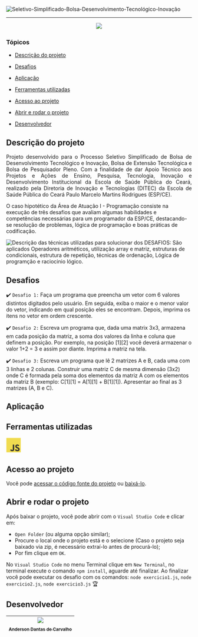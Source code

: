 ![Seletivo-Simplificado-Bolsa-Desenvolvimento-Tecnológico-Inovação](https://www.esp.ce.gov.br/wp-content/uploads/sites/78/2021/09/ESP-CE-ORGAO-SEC-INVERTIDA-WEB.svg)

<hr>

<p align="center">
   <img src="http://img.shields.io/static/v1?label=STATUS&message=CONCLUÍDO&color=RED&style=for-the-badge" #vitrinedev/>
</p>

### Tópicos 

- [Descrição do projeto](#descrição-do-projeto)

- [Desafios](#desafios)

- [Aplicação](#aplicação)

- [Ferramentas utilizadas](#ferramentas-utilizadas)

- [Acesso ao projeto](#acesso-ao-projeto)

- [Abrir e rodar o projeto](#abrir-e-rodar-o-projeto)

- [Desenvolvedor](#desenvolvedor)

## Descrição do projeto 

<p align="justify">
 Projeto desenvolvido para o Processo Seletivo Simplificado de Bolsa de Desenvolvimento Tecnológico e Inovação, Bolsa de Extensão Tecnológica e Bolsa de Pesquisador Pleno.  Com a finalidade de dar Apoio Técnico aos Projetos e Ações de Ensino, Pesquisa, Tecnologia, Inovação e Desenvolvimento Institucional da Escola de Saúde Pública do Ceará, realizado pela Diretoria de Inovação e Tecnologias (DITEC) da Escola de Saúde Pública do Ceará Paulo Marcelo Martins Rodrigues (ESP/CE).

O caso hipotético da Área de Atuação I - Programação consiste na execução de três desafios que avaliam algumas habilidades e competências necessárias para um programador da ESP/CE, destacando-se resolução de problemas, lógica de programação e boas práticas de codificação.

![Descrição das técnicas utilizadas para solucionar dos DESAFIOS: São aplicados Operadores aritméticos, utilização array e matriz,  estruturas de condicionais, estrutura de repetição, técnicas de ordenação, Lógica de programção e raciocinio lógico.](https://github.com/EscolaDeSaudePublica/teste-momento2-edital-programacao)
</p>

## Desafios

:heavy_check_mark: `Desafio 1:` Faça um programa que preencha um vetor com 6 valores distintos digitados pelo usuário. Em seguida, exiba o maior e o menor valor do vetor, indicando em qual posição eles se encontram. Depois, imprima os itens no vetor em ordem crescente.

:heavy_check_mark: `Desafio 2:` Escreva um programa que, dada uma matrix 3x3, armazena em cada posição da matriz, a soma dos valores da linha e coluna que definem a posição. Por exemplo, na posição [1][2] você deverá armazenar o valor 1+2 = 3 e assim por diante. Imprima a matriz na tela.

:heavy_check_mark: `Desafio 3:` Escreva um programa que lê 2 matrizes A e B, cada uma com 3 linhas e 2 colunas. Construir uma matriz C de mesma dimensão (3x2) onde C é formada pela soma dos elementos da matriz A com os elementos da matriz B (exemplo: C[1][1] = A[1][1] + B[1][1]). Apresentar ao final as 3 matrizes (A, B e C).

## Aplicação

<div align="center">


</div>

###

## Ferramentas utilizadas

<a href="https://www.javascript.com/" target="_blank"> <img src="https://raw.githubusercontent.com/devicons/devicon/master/icons/javascript/javascript-original.svg" alt="javascript" width="40" height="40"/> </a> 

###

## Acesso ao projeto

Você pode [acessar o código fonte do projeto](https://github.com/andersondantas81/teste-momento2-edital-programacao-1) ou [baixá-lo](https://github.com/andersondantas81/teste-momento2-edital-programacao-1/archive/refs/heads/main.zip).

## Abrir e rodar o projeto

Após baixar o projeto, você pode abrir com o `Visual Studio Code` e clicar em:

- `Open Folder` (ou alguma opção similar);
- Procure o local onde o projeto está e o selecione (Caso o projeto seja baixado via zip, é necessário extraí-lo antes de procurá-lo);
- Por fim clique em `OK`.

No `Visual Studio Code` no menu Terminal clique em `New Terminal`, no terminal execute o comando `npm install`, aguarde até finalizar. Ao finalizar você pode executar os desafio com os comandos:  `node exercicio1.js`, `node exercicio2.js`, `node exercicio3.js` 🏆 

## Desenvolvedor

| [<img src="https://avatars.githubusercontent.com/u/4249888?v=4" width=115><br><sub>Anderson Dantas de Carvalho</sub>](https://github.com/andersondantas81) |
| :---:  
